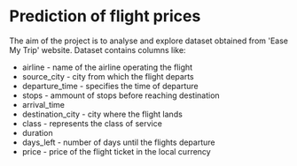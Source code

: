 # Prediction of flight prices
The aim of the project is to analyse and explore dataset obtained from 'Ease My Trip' website.
Dataset contains columns like:
* airline - name of the airline operating the flight
* source_city - city from which the flight departs
* departure_time - specifies the time of departure
* stops - ammount of stops before reaching destination
* arrival_time
* destination_city - city where the flight lands
* class - represents the class of service
* duration
* days_left - number of days until the flights departure
* price - price of the flight ticket in the local currency
